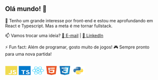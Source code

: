 ## Olá mundo! 👋

🌱 Tenho um grande interesse por front-end e estou me aprofundando em React e Typescript. Mas a meta é me tornar fullstack.

📫 Vamos trocar uma ideia? [📧 E-mail](mailto:rafaelmaurer182@email.com) | [🔗 LinkedIn](https://www.linkedin.com/in/rafael-maurer182/)

⚡ Fun fact: Além de programar, gosto muito de jogos! 🎮 Sempre pronto para uma nova partida!

<div style="display: inline_block"><br>
  <img align="center" alt="Rafael-Js" height="30" width="40" src="https://raw.githubusercontent.com/devicons/devicon/master/icons/javascript/javascript-plain.svg">
  <img align="center" alt="Rafael-Ts" height="30" width="40" src="https://raw.githubusercontent.com/devicons/devicon/master/icons/typescript/typescript-plain.svg">
  <img align="center" alt="Rafael-React" height="30" width="40" src="https://raw.githubusercontent.com/devicons/devicon/master/icons/react/react-original.svg">
  <img align="center" alt="Rafael-HTML" height="30" width="40" src="https://raw.githubusercontent.com/devicons/devicon/master/icons/html5/html5-original.svg">
  <img align="center" alt="Rafael-CSS" height="30" width="40" src="https://raw.githubusercontent.com/devicons/devicon/master/icons/css3/css3-original.svg">
  <img align="center" alt="Rafael-Python" height="30" width="40" src="https://raw.githubusercontent.com/devicons/devicon/master/icons/python/python-original.svg">
</div>
